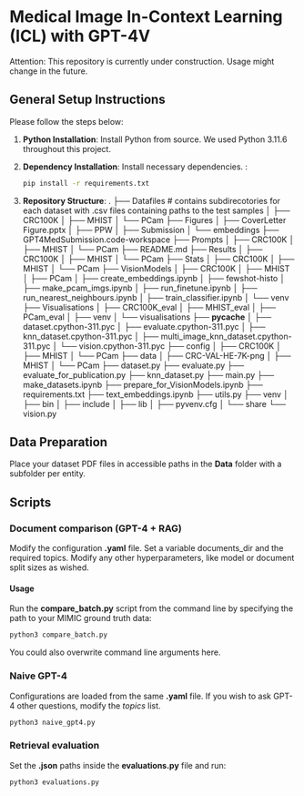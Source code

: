 # Medical Image In-Context Learning (ICL) with GPT-4V 
Attention: This repository is currently under construction. Usage might change in the future. 

## General Setup Instructions

Please follow the steps below:

1. **Python Installation**: Install Python from source. We used Python 3.11.6 throughout this project. 
2. **Dependency Installation**: Install necessary dependencies. :
   ```bash
   pip install -r requirements.txt
   ```

3. **Repository Structure**:
.
├── Datafiles                           # contains subdirecotories for each dataset with .csv files containing paths to the test samples
│   ├── CRC100K
│   ├── MHIST
│   └── PCam
├── Figures
│   ├── CoverLetter Figure.pptx
│   ├── PPW
│   ├── Submission
│   └── embeddings
├── GPT4MedSubmission.code-workspace
├── Prompts
│   ├── CRC100K
│   ├── MHIST
│   └── PCam
├── README.md
├── Results
│   ├── CRC100K
│   ├── MHIST
│   └── PCam
├── Stats
│   ├── CRC100K
│   ├── MHIST
│   └── PCam
├── VisionModels
│   ├── CRC100K
│   ├── MHIST
│   ├── PCam
│   ├── create_embeddings.ipynb
│   ├── fewshot-histo
│   ├── make_pcam_imgs.ipynb
│   ├── run_finetune.ipynb
│   ├── run_nearest_neighbours.ipynb
│   ├── train_classifier.ipynb
│   └── venv
├── Visualisations
│   ├── CRC100K_eval
│   ├── MHIST_eval
│   ├── PCam_eval
│   ├── venv
│   └── visualisations
├── __pycache__
│   ├── dataset.cpython-311.pyc
│   ├── evaluate.cpython-311.pyc
│   ├── knn_dataset.cpython-311.pyc
│   ├── multi_image_knn_dataset.cpython-311.pyc
│   └── vision.cpython-311.pyc
├── config
│   ├── CRC100K
│   ├── MHIST
│   └── PCam
├── data
│   ├── CRC-VAL-HE-7K-png
│   ├── MHIST
│   └── PCam
├── dataset.py
├── evaluate.py
├── evaluate_for_publication.py
├── knn_dataset.py
├── main.py
├── make_datasets.ipynb
├── prepare_for_VisionModels.ipynb
├── requirements.txt
├── text_embeddings.ipynb
├── utils.py
├── venv
│   ├── bin
│   ├── include
│   ├── lib
│   ├── pyvenv.cfg
│   └── share
└── vision.py

## Data Preparation

Place your dataset PDF files in accessible paths in the **Data** folder with a subfolder per entity. 

## Scripts

### Document comparison (GPT-4 + RAG)
Modify the configuration **.yaml** file. Set a variable documents_dir and the required topics.
Modify any other hyperparameters, like model or document split sizes as wished. 

#### Usage
Run the **compare_batch.py** script from the command line by specifying the path to your MIMIC ground truth data:
    
```bash
python3 compare_batch.py
```

You could also overwrite command line arguments here.

### Naive GPT-4
Configurations are loaded from the same **.yaml** file. If you wish to ask GPT-4 other questions, modify the *topics* list. 
    
```bash
python3 naive_gpt4.py
```

### Retrieval evaluation
Set the **.json** paths inside the **evaluations.py** file and run:
    
```bash
python3 evaluations.py
```
